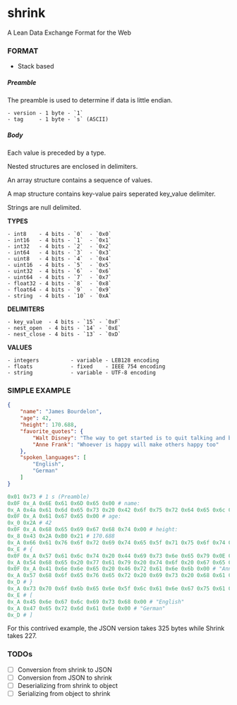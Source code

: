 # shrink
A Lean Data Exchange Format for the Web


### FORMAT
- Stack based

##### Preamble
The preamble is used to determine if data is little endian.

```
- version - 1 byte - `1`
- tag     - 1 byte - `s` (ASCII)
```

##### Body

Each value is preceded by a type.

Nested structures are enclosed in delimiters.

An array structure contains a sequence of values.

A map structure contains key-value pairs seperated key_value delimiter.

Strings are null delimited.

**TYPES**
```
- int8    - 4 bits - `0`  - `0x0`
- int16   - 4 bits - `1`  - `0x1`
- int32   - 4 bits - `2`  - `0x2`
- int64   - 4 bits - `3`  - `0x3`
- uint8   - 4 bits - `4`  - `0x4`
- uint16  - 4 bits - `5`  - `0x5`
- uint32  - 4 bits - `6`  - `0x6`
- uint64  - 4 bits - `7`  - `0x7`
- float32 - 4 bits - `8`  - `0x8`
- float64 - 4 bits - `9`  - `0x9`
- string  - 4 bits - `10` - `0xA`
```

**DELIMITERS**
```
- key_value  - 4 bits - `15` - `0xF`
- nest_open  - 4 bits - `14` - `0xE`
- nest_close - 4 bits - `13` - `0xD`
```

**VALUES**
```
- integers          - variable - LEB128 encoding
- floats            - fixed    - IEEE 754 encoding
- string            - variable - UTF-8 encoding
```

### SIMPLE EXAMPLE

```json
{
    "name": "James Bourdelon",
    "age": 42,
    "height": 170.688,
    "favorite_quotes": {
        "Walt Disney": "The way to get started is to quit talking and begin doing",
        "Anne Frank": "Whoever is happy will make others happy too"
    },
    "spoken_languages": [
        "English",
        "German"
    ]
}
```

```py
0x01 0x73 # 1 s (Preamble)
0x0F 0x_A 0x6E 0x61 0x6D 0x65 0x00 # name:
0x_A 0x4a 0x61 0x6d 0x65 0x73 0x20 0x42 0x6f 0x75 0x72 0x64 0x65 0x6c 0x6f 0x6e 0x00 # "James Bourdelon"
0x0F 0x_A 0x61 0x67 0x65 0x00 # age:
0x_0 0x2A # 42
0x0F 0x_A 0x68 0x65 0x69 0x67 0x68 0x74 0x00 # height:
0x_8 0x43 0x2A 0xB0 0x21 # 170.688
0x_A 0x66 0x61 0x76 0x6f 0x72 0x69 0x74 0x65 0x5f 0x71 0x75 0x6f 0x74 0x65 0x73 0x00 # favorite_quotes:
0x_E # {
0x0F 0x_A 0x57 0x61 0x6c 0x74 0x20 0x44 0x69 0x73 0x6e 0x65 0x79 0x0E 0x00 # "Walt Disney":
0x_A 0x54 0x68 0x65 0x20 0x77 0x61 0x79 0x20 0x74 0x6f 0x20 0x67 0x65 0x74 0x20 0x73 0x74 0x61 0x72 0x74 0x65 0x64 0x20 0x69 0x73 0x20 0x74 0x6f 0x20 0x71 0x75 0x69 0x74 0x20 0x74 0x61 0x6c 0x6b 0x69 0x6e 0x67 0x20 0x61 0x6e 0x64 0x20 0x62 0x65 0x67 0x69 0x6e 0x20 0x64 0x6f 0x69 0x6e 0x67 0x00 # "The way to get started is to quit talking and begin doing"
0x0F 0x_A 0x41 0x6e 0x6e 0x65 0x20 0x46 0x72 0x61 0x6e 0x6b 0x00 # "Anne Frank":
0x_A 0x57 0x68 0x6f 0x65 0x76 0x65 0x72 0x20 0x69 0x73 0x20 0x68 0x61 0x70 0x70 0x79 0x20 0x77 0x69 0x6c 0x6c 0x20 0x6d 0x61 0x6b 0x65 0x20 0x6f 0x74 0x68 0x65 0x72 0x73 0x20 0x68 0x61 0x70 0x70 0x79 0x20 0x74 0x6f 0x6f 0x00 # "Whoever is happy will make others happy too"
0x_D # }
0x_A 0x73 0x70 0x6f 0x6b 0x65 0x6e 0x5f 0x6c 0x61 0x6e 0x67 0x75 0x61 0x67 0x65 0x73 0x00 # spoken_languages
0x_E # [
0x_A 0x45 0x6e 0x67 0x6c 0x69 0x73 0x68 0x00 # "English"
0x_A 0x47 0x65 0x72 0x6d 0x61 0x6e 0x00 # "German"
0x_D # ]
```

For this contrived example, the JSON version takes 325 bytes while Shrink takes 227.

### TODOs
- [ ] Conversion from shrink to JSON
- [ ] Conversion from JSON to shrink
- [ ] Deserializing from shrink to object
- [ ] Serializing from object to shrink
